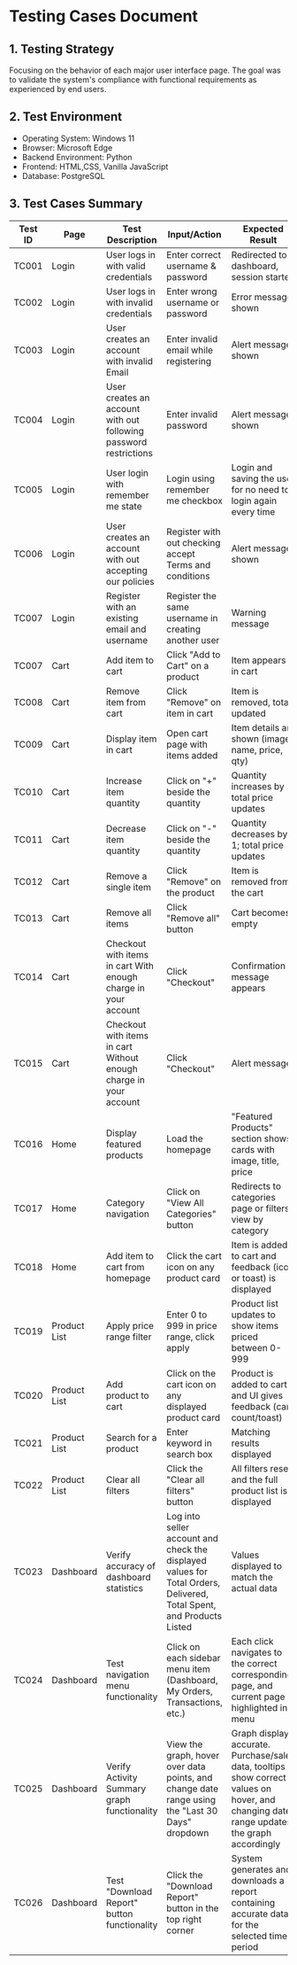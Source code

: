 # Testing Cases Document

## 1. Testing Strategy
Focusing on the behavior of each major user interface page. The goal was to validate the system's compliance with functional requirements as experienced by end users.

## 2. Test Environment
- Operating System: Windows 11
- Browser: Microsoft Edge
- Backend Environment: Python
- Frontend: HTML,CSS, Vanilla JavaScript
- Database: PostgreSQL

## 3. Test Cases Summary

| Test ID | Page         | Test Description                                                              | Input/Action                                                                 | Expected Result                                                                                       | Actual Result                                                                                         | Pass/Fail |
|---------|--------------|-------------------------------------------------------------------------------|------------------------------------------------------------------------------|-------------------------------------------------------------------------------------------------------|-------------------------------------------------------------------------------------------------------|-----------|
| TC001   | Login        | User logs in with valid credentials                                           | Enter correct username & password                                            | Redirected to dashboard, session started                                                              | Redirected To dashboard                                                                               | Pass      |
| TC002   | Login        | User logs in with invalid credentials                                         | Enter wrong username or password                                             | Error message shown                                                                                   | Error message shown                                                                                   | Pass      |
| TC003   | Login        | User creates an account with invalid Email                                    | Enter invalid email while registering                                        | Alert message shown                                                                                   | Alert message shown                                                                                   | Pass      |
| TC004   | Login        | User creates an account with out following password restrictions              | Enter invalid password                                                       | Alert message shown                                                                                   | Alert message shown                                                                                   | Pass      |
| TC005   | Login        | User login with remember me state                                             | Login using remember me checkbox                                             | Login and saving the user for no need to login again every time                                       | Login saved                                                                                           | Pass      |
| TC006   | Login        | User creates an account with out accepting our policies                       | Register with out checking accept Terms and conditions                       | Alert message shown                                                                                   | Alert message shown                                                                                   | Pass      |
| TC007   | Login        | Register with an existing email and username                                  | Register the same username in creating another user                          | Warning message                                                                                       | Warning message                                                                                       | Pass      |
| TC007   | Cart         | Add item to cart                                                              | Click "Add to Cart" on a product                                             | Item appears in cart                                                                                  | Item appears in cart                                                                                  | Pass      |
| TC008   | Cart         | Remove item from cart                                                         | Click "Remove" on item in cart                                               | Item is removed, total updated                                                                        | Item is removed                                                                                       | Pass      |
| TC009   | Cart         | Display item in cart                                                          | Open cart page with items added                                              | Item details are shown (image, name, price, qty)                                                      | Item details are shown (image, name, price, qty)                                                      | Pass      |
| TC010   | Cart         | Increase item quantity                                                        | Click on "+" beside the quantity                                             | Quantity increases by 1; total price updates                                                          | Quantity increases by 1; total price updates                                                          | Pass      |
| TC011   | Cart         | Decrease item quantity                                                        | Click on "-" beside the quantity                                             | Quantity decreases by 1; total price updates                                                          | Quantity decreases by 1; total price updates                                                          | Pass      |
| TC012   | Cart         | Remove a single item                                                          | Click "Remove" on the product                                                | Item is removed from the cart                                                                         | Item is removed from the cart                                                                         | Pass      |
| TC013   | Cart         | Remove all items                                                              | Click "Remove all" button                                                    | Cart becomes empty                                                                                    | Cart becomes empty                                                                                    | Pass      |
| TC014   | Cart         | Checkout with items in cart With enough charge in your account                | Click "Checkout"                                                             | Confirmation message appears                                                                          | Confirmation message                                                                                  | Pass      |
| TC015   | Cart         | Checkout with items in cart Without enough charge in your account             | Click "Checkout"                                                             | Alert message                                                                                         | Alert message                                                                                         | Pass      |
| TC016   | Home         | Display featured products                                                     | Load the homepage                                                            | "Featured Products" section shows cards with image, title, price                                      | "Featured Products" section shows cards with image, title, price                                      | Pass      |
| TC017   | Home         | Category navigation                                                           | Click on "View All Categories" button                                        | Redirects to categories page or filters view by category                                              | Redirects to categories                                                                               | Pass      |
| TC018   | Home         | Add item to cart from homepage                                                | Click the cart icon on any product card                                      | Item is added to cart and feedback (icon or toast) is displayed                                       | Item is added to cart                                                                                 | Pass      |
| TC019   | Product List | Apply price range filter                                                      | Enter 0 to 999 in price range, click apply                                   | Product list updates to show items priced between 0-999                                               | Product list updates to show items priced between 0-999                                               | Pass      |
| TC020   | Product List | Add product to cart                                                           | Click on the cart icon on any displayed product card                         | Product is added to cart and UI gives feedback (cart count/toast)                                     | Product is added to cart                                                                              | Pass      |
| TC021   | Product List | Search for a product                                                          | Enter keyword in search box                                                  | Matching results displayed                                                                            | Result displayed                                                                                      | Pass      |
| TC022   | Product List | Clear all filters                                                             | Click the "Clear all filters" button                                         | All filters reset, and the full product list is displayed                                             | All filters reset, and the full product list is displayed                                             | Pass      |
| TC023   | Dashboard    | Verify accuracy of dashboard statistics                                       | Log into seller account and check the displayed values for Total Orders, Delivered, Total Spent, and Products Listed | Values displayed to match the actual data                                                             | Values displayed to match the actual data                                                             | Pass      |
| TC024   | Dashboard    | Test navigation menu functionality                                            | Click on each sidebar menu item (Dashboard, My Orders, Transactions, etc.)   | Each click navigates to the correct corresponding page, and current page is highlighted in menu       | Each click navigates to the correct corresponding page, and current page is highlighted in menu       | Pass      |
| TC025   | Dashboard    | Verify Activity Summary graph functionality                                   | View the graph, hover over data points, and change date range using the "Last 30 Days" dropdown | Graph displays accurate. Purchase/sales data, tooltips show correct values on hover, and changing date range updates the graph accordingly | Graph displays accurate. Purchase/sales data, tooltips show correct values on hover, and changing date range updates the graph accordingly | Pass      |
| TC026   | Dashboard    | Test "Download Report" button functionality                                 | Click the "Download Report" button in the top right corner                   | System generates and downloads a report containing accurate data for the selected time period         | System generates and downloads a report containing accurate data for the selected time period         | Pass      |